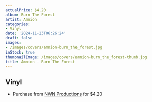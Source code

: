 ```yaml
---
actualPrice: $4.20
album: Burn The Forest
artist: Amnion
categories:
- Vinyl
date: '2024-11-23T06:26:24'
draft: false
images:
- /images/covers/amnion-burn_the_forest.jpg
inStock: true
thumbnailImage: /images/covers/amnion-burn_the_forest-thumb.jpg
title: Amnion - Burn The Forest
---
```


## Vinyl
* Purchase from [NWN Productions](http://shop.nwnprod.com/index.php?route=product/product&path=76&product_id=10929&sort=pd.name&order=ASC) for $4.20

